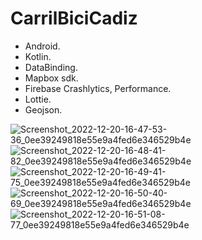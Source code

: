 # CarrilBiciCadiz
- Android.
- Kotlin. 
- DataBinding.
- Mapbox sdk.
- Firebase Crashlytics, Performance.
- Lottie.
- Geojson.

![Screenshot_2022-12-20-16-47-53-36_0ee39249818e55e9a4fed6e346529b4e](https://user-images.githubusercontent.com/37807677/208712002-41d2903f-8616-454e-846e-93bfb28fe1c4.jpg)
![Screenshot_2022-12-20-16-48-41-82_0ee39249818e55e9a4fed6e346529b4e](https://user-images.githubusercontent.com/37807677/208712019-5f18e01c-89e0-40c6-b5e1-8aed4b64b28e.jpg)
![Screenshot_2022-12-20-16-49-41-75_0ee39249818e55e9a4fed6e346529b4e](https://user-images.githubusercontent.com/37807677/208712025-737294b0-756f-407e-a6d6-a46ecbfe06c6.jpg)
![Screenshot_2022-12-20-16-50-40-69_0ee39249818e55e9a4fed6e346529b4e](https://user-images.githubusercontent.com/37807677/208712031-7d7450cc-85e9-4748-bf6d-cae813c6d79c.jpg)
![Screenshot_2022-12-20-16-51-08-77_0ee39249818e55e9a4fed6e346529b4e](https://user-images.githubusercontent.com/37807677/208712032-ded6cc76-78e6-49d2-88cf-a7e110de8e5d.jpg)





